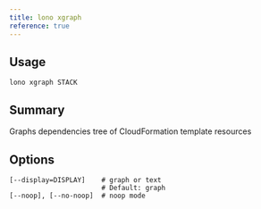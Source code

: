 ```yaml
---
title: lono xgraph
reference: true
---
```


## Usage

    lono xgraph STACK

## Summary

Graphs dependencies tree of CloudFormation template resources



## Options

```
[--display=DISPLAY]    # graph or text
                       # Default: graph
[--noop], [--no-noop]  # noop mode
```

